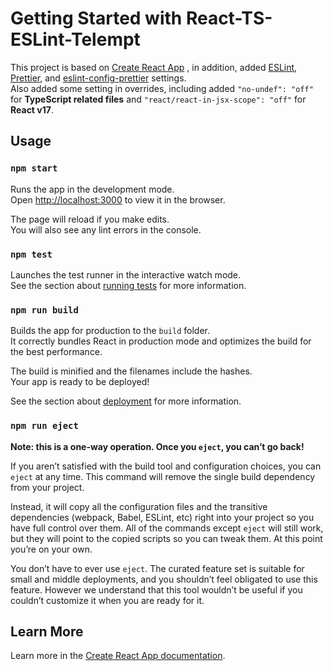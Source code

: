 # Getting Started with React-TS-ESLint-Telempt

This project is based on  [Create React App](https://github.com/facebook/create-react-app) , in addition, added [ESLint](https://github.com/eslint/eslint), [Prettier](https://github.com/prettier/prettier), and [eslint-config-prettier](https://github.com/prettier/eslint-config-prettier) settings.\
Also added some setting in overrides, including added `"no-undef": "off"` for **TypeScript related files** and `"react/react-in-jsx-scope": "off"` for **React v17**.

## Usage

### `npm start`

Runs the app in the development mode.\
Open [http://localhost:3000](http://localhost:3000) to view it in the browser.

The page will reload if you make edits.\
You will also see any lint errors in the console.

### `npm test`

Launches the test runner in the interactive watch mode.\
See the section about [running tests](https://facebook.github.io/create-react-app/docs/running-tests) for more information.

### `npm run build`

Builds the app for production to the `build` folder.\
It correctly bundles React in production mode and optimizes the build for the best performance.

The build is minified and the filenames include the hashes.\
Your app is ready to be deployed!

See the section about [deployment](https://facebook.github.io/create-react-app/docs/deployment) for more information.

### `npm run eject`

**Note: this is a one-way operation. Once you `eject`, you can’t go back!**

If you aren’t satisfied with the build tool and configuration choices, you can `eject` at any time. This command will remove the single build dependency from your project.

Instead, it will copy all the configuration files and the transitive dependencies (webpack, Babel, ESLint, etc) right into your project so you have full control over them. All of the commands except `eject` will still work, but they will point to the copied scripts so you can tweak them. At this point you’re on your own.

You don’t have to ever use `eject`. The curated feature set is suitable for small and middle deployments, and you shouldn’t feel obligated to use this feature. However we understand that this tool wouldn’t be useful if you couldn’t customize it when you are ready for it.

## Learn More

Learn more in the [Create React App documentation](https://facebook.github.io/create-react-app/docs/getting-started).

